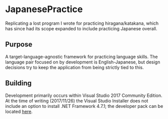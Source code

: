 # JapanesePractice
Replicating a lost program I wrote for practicing hiragana/katakana, which has
since had its scope expanded to include practicing Japanese overall.

## Purpose
A target-language-agnostic framework for practicing language skills. The
language pair focused on by development is English-Japanese, but design
decisions try to keep the application from being strictly tied to this.

## Building
Development primarily occurs within Visual Studio 2017 Community Edition. At
the time of writing (2017/11/26) the Visual Studio Installer does not include
an option to install .NET Framework 4.7.1; the developer pack can be located
[here](https://www.microsoft.com/net/download/thank-you/net471-developer-pack).
